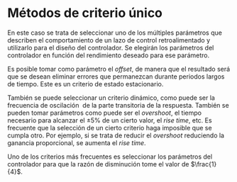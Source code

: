 # Métodos de criterio único

En este caso se trata de seleccionar uno de los múltiples parámetros que describen el comportamiento de un lazo de control retroalimentado y utilizarlo para el diseño del controlador. Se elegirán los parámetros del controlador en función del rendimiento deseado para ese parámetro.

Es posible tomar como parámetro el *offset*, de manera que el resultado será que se desean eliminar errores que permanezcan durante periodos largos de tiempo. Este es un criterio de estado estacionario.

También se puede seleccionar un criterio dinámico, como puede ser la frecuencia de oscilación  de la parte transitoria de la respuesta. También se pueden tomar parámetros como puede ser el *overshoot*, el tiempo necesario para alcanzar el $\pm 5\%$ de un cierto valor, el *rise time*, etc. Es frecuente que la selección de un cierto criterio haga imposible que se cumpla otro. Por ejemplo, si se trata de reducir el *overshoot* reduciendo la ganancia proporcional, se aumenta el *rise time*.

Uno de los criterios más frecuentes es seleccionar los parámetros del controlador para que la razón de disminución tome el valor de $\frac{1}{4}$.

